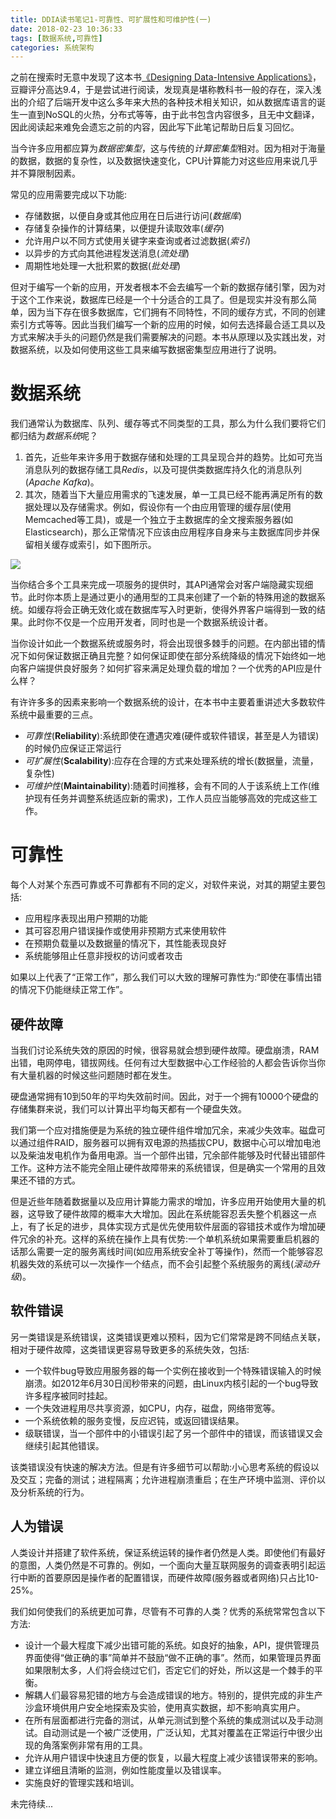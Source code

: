 ```yaml
---
title: DDIA读书笔记1-可靠性、可扩展性和可维护性(一)
date: 2018-02-23 10:36:33
tags: [数据系统,可靠性]
categories: 系统架构
---
```


之前在搜索时无意中发现了这本书[《Designing Data-Intensive Applications》](https://book.douban.com/subject/26197294/)，豆瓣评分高达9.4，于是尝试进行阅读，发现真是堪称教科书一般的存在，深入浅出的介绍了后端开发中这么多年来大热的各种技术相关知识，如从数据库语言的诞生一直到NoSQL的火热，分布式等等，由于此书包含内容很多，且无中文翻译，因此阅读起来难免会遗忘之前的内容，因此写下此笔记帮助日后复习回忆。

<!-- more -->

当今许多应用都应算为*数据密集型*，这与传统的*计算密集型*相对。因为相对于海量的数据，数据的复杂性，以及数据快速变化，CPU计算能力对这些应用来说几乎并不算限制因素。

常见的应用需要完成以下功能:

* 存储数据，以便自身或其他应用在日后进行访问(*数据库*)
* 存储复杂操作的计算结果，以便提升读取效率(*缓存*)
* 允许用户以不同方式使用关键字来查询或者过滤数据(*索引*)
* 以异步的方式向其他进程发送消息(*流处理*)
* 周期性地处理一大批积累的数据(*批处理*)

但对于编写一个新的应用，开发者根本不会去编写一个新的数据存储引擎，因为对于这个工作来说，数据库已经是一个十分适合的工具了。但是现实并没有那么简单，因为当下存在很多数据库，它们拥有不同特性，不同的缓存方式，不同的创建索引方式等等。因此当我们编写一个新的应用的时候，如何去选择最合适工具以及方式来解决手头的问题仍然是我们需要解决的问题。本书从原理以及实践出发，对数据系统，以及如何使用这些工具来编写数据密集型应用进行了说明。

# 数据系统

我们通常认为数据库、队列、缓存等式不同类型的工具，那么为什么我们要将它们都归结为*数据系统*呢？

1. 首先，近些年来许多用于数据存储和处理的工具呈现合并的趋势。比如可充当消息队列的数据存储工具*Redis*，以及可提供类数据库持久化的消息队列(*Apache Kafka*)。
2. 其次，随着当下大量应用需求的飞速发展，单一工具已经不能再满足所有的数据处理以及存储需求。例如，假设你有一个由应用管理的缓存层(使用Memcached等工具)，或是一个独立于主数据库的全文搜索服务器(如Elasticsearch)，那么正常情况下应该由应用程序自身来与主数据库同步并保留相关缓存或索引，如下图所示。

![](Data_system_architecture_combining_several_components.png)

当你结合多个工具来完成一项服务的提供时，其API通常会对客户端隐藏实现细节。此时你本质上是通过更小的通用型的工具来创建了一个新的特殊用途的数据系统。如缓存将会正确无效化或在数据库写入时更新，使得外界客户端得到一致的结果。此时你不仅是一个应用开发者，同时也是一个数据系统设计者。

当你设计如此一个数据系统或服务时，将会出现很多棘手的问题。在内部出错的情况下如何保证数据正确且完整？如何保证即使在部分系统降级的情况下始终如一地向客户端提供良好服务？如何扩容来满足处理负载的增加？一个优秀的API应是什么样？

有许许多多的因素来影响一个数据系统的设计，在本书中主要着重讲述大多数软件系统中最重要的三点。

* *可靠性*(**Reliability**):系统即使在遭遇灾难(硬件或软件错误，甚至是人为错误)的时候仍应保证正常运行
* *可扩展性*(**Scalability**):应存在合理的方式来处理系统的增长(数据量，流量，复杂性)
* *可维护性*(**Maintainability**):随着时间推移，会有不同的人于该系统上工作(维护现有任务并调整系统适应新的需求)，工作人员应当能够高效的完成这些工作。

# 可靠性

每个人对某个东西可靠或不可靠都有不同的定义，对软件来说，对其的期望主要包括:

* 应用程序表现出用户预期的功能
* 其可容忍用户错误操作或使用非预期方式来使用软件
* 在预期负载量以及数据量的情况下，其性能表现良好
* 系统能够阻止任意非授权的访问或者攻击

如果以上代表了“正常工作”，那么我们可以大致的理解可靠性为:“即使在事情出错的情况下仍能继续正常工作”。

## 硬件故障

当我们讨论系统失效的原因的时候，很容易就会想到硬件故障。硬盘崩溃，RAM出错，电网停电，错拔网线。任何有过大型数据中心工作经验的人都会告诉你当你有大量机器的时候这些问题随时都在发生。

硬盘通常拥有10到50年的平均失效前时间。因此，对于一个拥有10000个硬盘的存储集群来说，我们可以计算出平均每天都有一个硬盘失效。

我们第一个应对措施便是为系统的独立硬件组件增加冗余，来减少失效率。磁盘可以通过组件RAID，服务器可以拥有双电源的热插拔CPU，数据中心可以增加电池以及柴油发电机作为备用电源。当一个部件出错，冗余部件能够及时代替出错部件工作。这种方法不能完全阻止硬件故障带来的系统错误，但是确实一个常用的且效果还不错的方式。

但是近些年随着数据量以及应用计算能力需求的增加，许多应用开始使用大量的机器，这导致了硬件故障的概率大大增加。因此在系统能容忍丢失整个机器这一点上，有了长足的进步，具体实现方式是优先使用软件层面的容错技术或作为增加硬件冗余的补充。这样的系统在操作上具有优势:一个单机系统如果需要重启机器的话那么需要一定的服务离线时间(如应用系统安全补丁等操作)，然而一个能够容忍机器失效的系统可以一次操作一个结点，而不会引起整个系统服务的离线(*滚动升级*)。

## 软件错误

另一类错误是系统错误，这类错误更难以预料，因为它们常常是跨不同结点关联，相对于硬件故障，这类错误更容易导致更多的系统失效，包括:

* 一个软件bug导致应用服务器的每一个实例在接收到一个特殊错误输入的时候崩溃。如2012年6月30日闰秒带来的问题，由Linux内核引起的一个bug导致许多程序被同时挂起。
* 一个失效进程用尽共享资源，如CPU，内存，磁盘，网络带宽等。
* 一个系统依赖的服务变慢，反应迟钝，或返回错误结果。
* 级联错误，当一个部件中的小错误引起了另一个部件中的错误，而该错误又会继续引起其他错误。

该类错误没有快速的解决方法。但是有许多细节可以帮助:小心思考系统的假设以及交互；完备的测试；进程隔离；允许进程崩溃重启；在生产环境中监测、评价以及分析系统的行为。

## 人为错误

人类设计并搭建了软件系统，保证系统运转的操作者仍然是人类。即使他们有最好的意图，人类仍然是不可靠的。例如，一个面向大量互联网服务的调查表明引起运行中断的首要原因是操作者的配置错误，而硬件故障(服务器或者网络)只占比10-25%。

我们如何使我们的系统更加可靠，尽管有不可靠的人类？优秀的系统常常包含以下方法:

* 设计一个最大程度下减少出错可能的系统。如良好的抽象，API，提供管理员界面使得“做正确的事”简单并不鼓励“做不正确的事”。然而，如果管理员界面如果限制太多，人们将会绕过它们，否定它们的好处，所以这是一个棘手的平衡。
* 解耦人们最容易犯错的地方与会造成错误的地方。特别的，提供完成的非生产沙盒环境供用户安全地探索及实验，使用真实数据，却不影响真实用户。
* 在所有层面都进行完备的测试，从单元测试到整个系统的集成测试以及手动测试。自动测试是一个被广泛使用，广泛认知，尤其对覆盖在正常运行中很少出现的角落案例非常有用的工具。
* 允许从用户错误中快速且方便的恢复，以最大程度上减少该错误带来的影响。
* 建立详细且清晰的监测，例如性能度量以及错误率。
* 实施良好的管理实践和培训。

未完待续...

